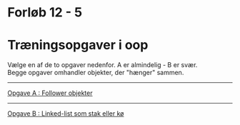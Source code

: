 # Forløb 12 - 5
# Træningsopgaver i oop

Vælge en af de to opgaver nedenfor. A er almindelig - B er svær.     
Begge opgaver omhandler objekter, der "hænger" sammen.

----------------------------------------------------

[Opgave A : Follower objekter](Part5opgaveA.md)

----------------------------------------------------

[Opgave B : Linked-list som stak eller kø](Part5opgaveB.md)







